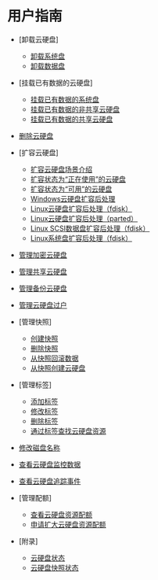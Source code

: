 # 用户指南

-   [卸载云硬盘]
    -   [卸载系统盘](卸载系统盘.md)
    -   [卸载数据盘](卸载数据盘.md)

-   [挂载已有数据的云硬盘]
    -   [挂载已有数据的系统盘](挂载已有数据的系统盘.md)
    -   [挂载已有数据的非共享云硬盘](挂载已有数据的非共享云硬盘.md)
    -   [挂载已有数据的共享云硬盘](挂载已有数据的共享云硬盘.md)

-   [删除云硬盘](删除云硬盘.md)
-   [扩容云硬盘]
    -   [扩容云硬盘场景介绍](扩容云硬盘场景介绍.md)
    -   [扩容状态为“正在使用”的云硬盘](扩容状态为-正在使用-的云硬盘.md)
    -   [扩容状态为“可用”的云硬盘](扩容状态为-可用-的云硬盘.md)
    -   [Windows云硬盘扩容后处理](Windows云硬盘扩容后处理.md)
    -   [Linux云硬盘扩容后处理（fdisk）](Linux云硬盘扩容后处理（fdisk）.md)
    -   [Linux云硬盘扩容后处理（parted）](Linux云硬盘扩容后处理（parted）.md)
    -   [Linux SCSI数据盘扩容后处理（fdisk）](Linux-SCSI数据盘扩容后处理（fdisk）.md)
    -   [Linux系统盘扩容后处理（fdisk）](Linux系统盘扩容后处理（fdisk）.md)

-   [管理加密云硬盘](管理加密云硬盘.md)
-   [管理共享云硬盘](管理共享云硬盘.md)
-   [管理备份云硬盘](管理备份云硬盘.md)
-   [管理云硬盘过户](管理云硬盘过户.md)
-   [管理快照]
    -   [创建快照](创建快照.md)
    -   [删除快照](删除快照.md)
    -   [从快照回滚数据](从快照回滚数据.md)
    -   [从快照创建云硬盘](从快照创建云硬盘.md)

-   [管理标签]
    -   [添加标签](添加标签.md)
    -   [修改标签](修改标签.md)
    -   [删除标签](删除标签.md)
    -   [通过标签查找云硬盘资源](通过标签查找云硬盘资源.md)

-   [修改磁盘名称](修改磁盘名称.md)
-   [查看云硬盘监控数据](查看云硬盘监控数据.md)
-   [查看云硬盘追踪事件](查看云硬盘追踪事件.md)
-   [管理配额]
    -   [查看云硬盘资源配额](查看云硬盘资源配额.md)
    -   [申请扩大云硬盘资源配额](申请扩大云硬盘资源配额.md)

-   [附录]
    -   [云硬盘状态](云硬盘状态.md)
    -   [云硬盘快照状态](云硬盘快照状态.md)


